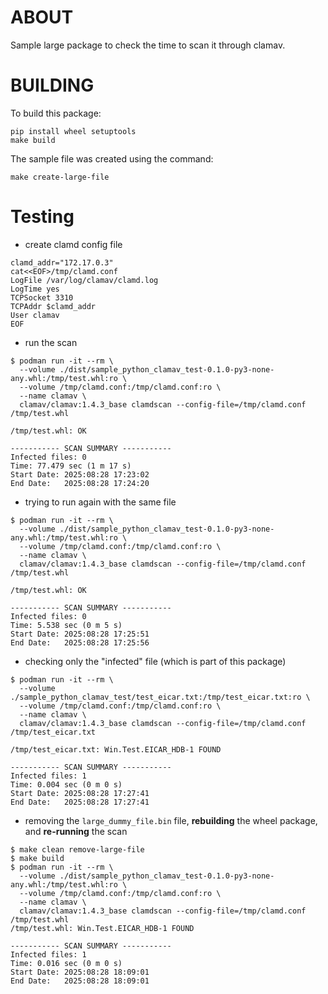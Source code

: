 # ABOUT
Sample large package to check the time to scan it through clamav.


# BUILDING
To build this package:
```
pip install wheel setuptools
make build
```

The sample file was created using the command:
```
make create-large-file
```


# Testing

* create clamd config file
```
clamd_addr="172.17.0.3"
cat<<EOF>/tmp/clamd.conf
LogFile /var/log/clamav/clamd.log
LogTime yes
TCPSocket 3310
TCPAddr $clamd_addr
User clamav
EOF
```

* run the scan
```
$ podman run -it --rm \
  --volume ./dist/sample_python_clamav_test-0.1.0-py3-none-any.whl:/tmp/test.whl:ro \
  --volume /tmp/clamd.conf:/tmp/clamd.conf:ro \
  --name clamav \
  clamav/clamav:1.4.3_base clamdscan --config-file=/tmp/clamd.conf /tmp/test.whl

/tmp/test.whl: OK

----------- SCAN SUMMARY -----------
Infected files: 0
Time: 77.479 sec (1 m 17 s)
Start Date: 2025:08:28 17:23:02
End Date:   2025:08:28 17:24:20
```


* trying to run again with the same file
```
$ podman run -it --rm \
  --volume ./dist/sample_python_clamav_test-0.1.0-py3-none-any.whl:/tmp/test.whl:ro \
  --volume /tmp/clamd.conf:/tmp/clamd.conf:ro \
  --name clamav \
  clamav/clamav:1.4.3_base clamdscan --config-file=/tmp/clamd.conf /tmp/test.whl

/tmp/test.whl: OK

----------- SCAN SUMMARY -----------
Infected files: 0
Time: 5.538 sec (0 m 5 s)
Start Date: 2025:08:28 17:25:51
End Date:   2025:08:28 17:25:56
```

* checking only the "infected" file (which is part of this package)
```
$ podman run -it --rm \
  --volume ./sample_python_clamav_test/test_eicar.txt:/tmp/test_eicar.txt:ro \
  --volume /tmp/clamd.conf:/tmp/clamd.conf:ro \
  --name clamav \
  clamav/clamav:1.4.3_base clamdscan --config-file=/tmp/clamd.conf /tmp/test_eicar.txt

/tmp/test_eicar.txt: Win.Test.EICAR_HDB-1 FOUND

----------- SCAN SUMMARY -----------
Infected files: 1
Time: 0.004 sec (0 m 0 s)
Start Date: 2025:08:28 17:27:41
End Date:   2025:08:28 17:27:41
```

* removing the `large_dummy_file.bin` file, **rebuilding** the wheel package, and **re-running** the scan
```
$ make clean remove-large-file
$ make build
$ podman run -it --rm \
  --volume ./dist/sample_python_clamav_test-0.1.0-py3-none-any.whl:/tmp/test.whl:ro \
  --volume /tmp/clamd.conf:/tmp/clamd.conf:ro \
  --name clamav \
  clamav/clamav:1.4.3_base clamdscan --config-file=/tmp/clamd.conf /tmp/test.whl
/tmp/test.whl: Win.Test.EICAR_HDB-1 FOUND

----------- SCAN SUMMARY -----------
Infected files: 1
Time: 0.016 sec (0 m 0 s)
Start Date: 2025:08:28 18:09:01
End Date:   2025:08:28 18:09:01

```